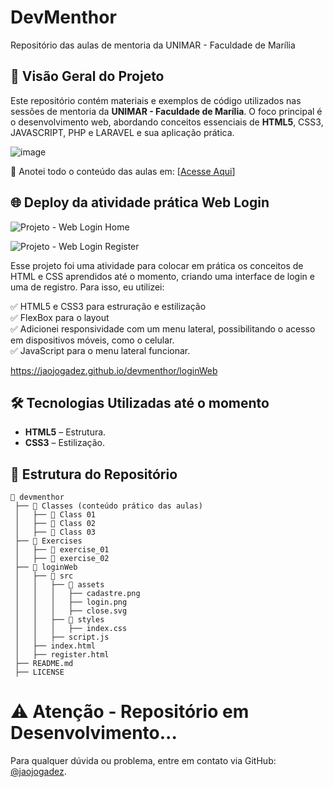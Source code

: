 # DevMenthor

Repositório das aulas de mentoria da UNIMAR - Faculdade de Marília

## 📌 Visão Geral do Projeto

Este repositório contém materiais e exemplos de código utilizados nas sessões de mentoria da **UNIMAR - Faculdade de Marília**. O foco principal é o desenvolvimento web, abordando conceitos essenciais de **HTML5**, CSS3, JAVASCRIPT, PHP e LARAVEL e sua aplicação prática.

![image](https://github.com/user-attachments/assets/ec6faaf8-f313-42a0-a1e4-05ae8765b7f6)

🔗 Anotei todo o conteúdo das aulas em: [<a href="https://safe-coil-e10.notion.site/DevMenthor-1d3b88e5901b807e9e7fc0d468f148fb" target="_blank">Acesse Aqui</a>]

## 🌐 Deploy da atividade prática Web Login
![Projeto  - Web Login Home](https://github.com/user-attachments/assets/fc74d42d-3830-4eaf-878a-1202658a4b19)

![Projeto  - Web Login Register](https://github.com/user-attachments/assets/68e6dc31-e2f2-46d7-9fec-51b46f03c1c8)

Esse projeto foi uma atividade para colocar em prática os conceitos de HTML e CSS aprendidos até o momento, criando uma interface de login e uma de registro. Para isso, eu utilizei: <br>

✅ HTML5 e CSS3 para estruração e estilização <br>
✅ FlexBox para o layout <br>
✅ Adicionei responsividade com um menu lateral, possibilitando o acesso em dispositivos móveis, como o celular. <br>
✅ JavaScript para o menu lateral funcionar. <br>

https://jaojogadez.github.io/devmenthor/loginWeb



<!--
## 🚀 Funcionalidades e Conteúdo

Os arquivos neste repositório demonstram conceitos fundamentais do HTML, incluindo:

✅ **Estrutura Básica do HTML:** Declaração `<!DOCTYPE html>`, organização das tags `<html>`, `<head>` e `<body>`. <br> 
📌 **Elementos de Cabeçalho:** Uso de `<meta>`, `<title>` e outras tags importantes.  <br> 
📝 **Títulos e Parágrafos:** Demonstração de `<h1>` a `<h6>` e formatação de textos com `<p>`, `<b>`, `<em>`, `<del>`. <br> 
🔗 **Links e Imagens:** Uso da tag `<a>` para hiperligações e `<img>` para imagens. <br> 
🌐 **Links Externos:** Implementação de links com `target="_blank"` para abrir em novas abas. <br> 
🎨 **Estilização de Imagens:** Aplicando `border-radius` via CSS inline. <br> 
-->

## 🛠️ Tecnologias Utilizadas até o momento
- **HTML5** – Estrutura.
- **CSS3** – Estilização.

## 📂 Estrutura do Repositório

```
📁 devmenthor
 ├── 📂 Classes (conteúdo prático das aulas)
 │   ├── 📂 Class 01
 │   ├── 📂 Class 02
 │   ├── 📂 Class 03
 ├── 📂 Exercises 
 │   ├── 📂 exercise_01
 │   ├── 📂 exercise_02
 ├── 📂 loginWeb 
 │   ├── 📂 src
 │   │   ├── 📂 assets
 │   │   │   ├── cadastre.png
 │   │   │   ├── login.png
 │   │   │   ├── close.svg
 │   │   ├── 📂 styles
 │   │   │   ├── index.css
 │   │   ├── script.js
 │   ├── index.html
 │   ├── register.html
 ├── README.md
 ├── LICENSE
```
# ⚠️ Atenção - Repositório em Desenvolvimento...
Para qualquer dúvida ou problema, entre em contato via GitHub: [@jaojogadez](https://github.com/jaojogadez).


<!-- 
## 🔧 Como Utilizar

### 📥 Clonando o Repositório
```bash
git clone https://github.com/jaojogadez/devmenthor.git
cd devmenthor
```
### 🌐 Visualização dos Arquivos

Para visualizar os arquivos HTML:
1. Navegue até a pasta correspondente.
2. Abra o arquivo `.html` diretamente no navegador.

Exemplo:
- Para abrir a página **"Quem sou eu?"**, acesse `Class 01/exercício 01/` e abra `index.html` no navegador.

## 🤝 Contribuições

Contribuições são bem-vindas! Para colaborar:
1. Faça um **fork** do repositório.
2. Crie um **branch** para sua funcionalidade ou correção de bug.
3. Faça suas modificações e **commite** com mensagens descritivas.
4. Envie um **pull request** para o branch `main`.

## 📜 Licença
Este projeto está licenciado sob a **MIT License**. Consulte o arquivo `LICENSE` para mais detalhes.

## 📩 Contato e Suporte
Para dúvidas ou suporte, entre em contato:
📌 **João Pedro de Oliveira**
🔗 **GitHub:** [jaojogadez](https://github.com/jaojogadez) -->

